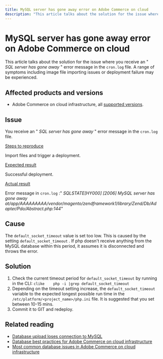 ```yaml
---
title: MySQL server has gone away​ error on Adobe Commerce on cloud
description: "This article talks about the solution for the issue where you receive an \" *SQL server has gone away* \" error message in the `cron.log` file. A range of symptoms including image file importing issues or deployment failure may be experienced."
---
```


# MySQL server has gone away​ error on Adobe Commerce on cloud

This article talks about the solution for the issue where you receive an " *SQL server has gone away* " error message in the `cron.log` file. A range of symptoms including image file importing issues or deployment failure may be experienced.

## Affected products and versions

* Adobe Commerce on cloud infrastructure, all [supported versions](https://magento.com/sites/default/files/magento-software-lifecycle-policy.pdf).

## Issue

You receive an " *SQL server has gone away* " error message in the `cron.log` file.

 <u>Steps to reproduce</u>

Import files and trigger a deployment.

 <u>Expected result</u>

Successful deployment.

 <u>Actual result</u>

Error message in `cron.log` :" *SQLSTATE\[HY000\] \[2006\] MySQL server has gone away at/app/AAAAAAAAA/vendor/magento/zendframework1/library/Zend/Db/Adapter/Pdo/Abstract.php:144"*

## Cause

The `default_socket_timeout` value is set too low. This is caused by the setting `default_socket_timeout` . If php doesn't receive anything from the MySQL database within this period, it assumes it is disconnected and throws the error.

## Solution

1. Check the current timeout period for `default_socket_timeout` by running in the CLI:    ```clike    php -i |grep default_socket_timeout    ```
1. Depending on the timeout setting increase, the `default_socket_timeout` variable to the expected longest possible run time in the `/etc/platform/<project_name>/php.ini` file. It is suggested that you set between 10-15 mins.
1. Commit it to GIT and redeploy.

## Related reading

* [Database upload loses connection to MySQL](https://support.magento.com/hc/en-us/articles/360037591172)
* [Database best practices for Adobe Commerce on cloud infrastructure](https://support.magento.com/hc/en-us/articles/360041997312)
* [Most common database issues in Adobe Commerce on cloud infrastructure](https://support.magento.com/hc/en-us/articles/360041739651) 

